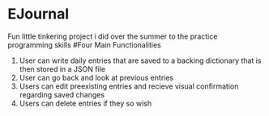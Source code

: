 # EJournal
Fun little tinkering project i did over the summer to the practice programming skills
#Four Main Functionalities
1. User can write daily entries that are saved to a backing dictionary that is then stored in a JSON file
2. User can go back and look at previous entries
3. Users can edit preexisting entries and recieve visual confirmation regarding saved changes
4. Users can delete entries if they so wish
